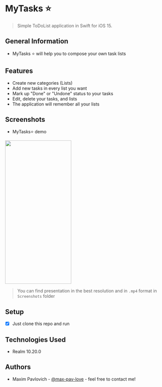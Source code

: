 # MyTasks ⭐️
> Simple ToDoList application in Swift for iOS 15.
## General Information
- MyTasks ⭐️  will help you to compose your own task lists

## Features
- Create new categories (Lists)
- Add new tasks in every list you want
- Mark up "Done" or "Undone" status to your tasks
- Edit, delete your tasks, and lists
- The application will remember all your lists

## Screenshots
- MyTasks⭐️ demo
<img src="https://github.com/max-pav-love/myTasks/blob/main/Screenshots/Presentation.gif" width="214" height="463">

> You can find presentation in the best resolution and in `.mp4` format in `Screenshots` folder

## Setup
- [x] Just clone this repo and run

## Technologies Used
- Realm 10.20.0

## Authors
- Maxim Pavlovich - [@max-pav-love](https://github.com/max-pav-love) - feel free to contact me!
